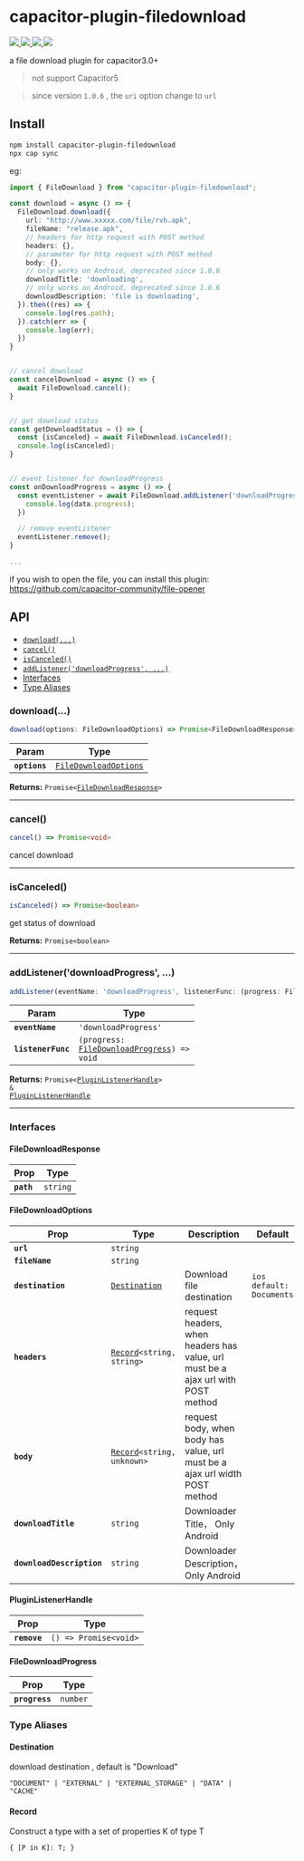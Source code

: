 # capacitor-plugin-filedownload

<p align="left">
  <a href="https://img.shields.io/badge/support-Android-516BEB?logo=android&logoColor=white&style=plastic">
    <img src="https://img.shields.io/badge/support-Android-516BEB?style=plastic">
  </a>
  <a href="https://img.shields.io/badge/support-Android-516BEB?logo=android&logoColor=white&style=plastic">
    <img src="https://img.shields.io/badge/support-IOS-516BEB?style=plastic">
  </a>
  <a href="https://www.npmjs.com/package/capacitor-plugin-filedownload">
    <img src="https://img.shields.io/npm/v/capacitor-plugin-filedownload/latest.svg">
  </a>
  <a href="https://www.npmjs.com/package/capacitor-plugin-filedownload">
    <img src="https://img.shields.io/npm/dm/capacitor-plugin-filedownload.svg"/>
  </a>
</p>

<p>
a file download plugin for capacitor3.0+
</p>

> not support Capacitor5

> since version `1.0.6` , the `uri` option change to `url`

## Install

```bash
npm install capacitor-plugin-filedownload
npx cap sync
```

eg:

```ts
import { FileDownload } from "capacitor-plugin-filedownload";

const download = async () => {
  FileDownload.download({
    url: "http://www.xxxxx.com/file/rvh.apk",
    fileName: "release.apk",
    // headers for http request with POST method
    headers: {},
    // parameter for http request with POST method
    body: {},
    // only works on Android, deprecated since 1.0.6
    downloadTitle: 'downloading',
    // only works on Android, deprecated since 1.0.6
    downloadDescription: 'file is downloading',
  }).then((res) => {
    console.log(res.path);
  }).catch(err => {
    console.log(err);
  })
}


// cancel download
const cancelDownload = async () => {
  await FileDownload.cancel();
}


// get download status
const getDownloadStatus = () => {
  const {isCanceled} = await FileDownload.isCanceled();
  console.log(isCanceled);
}


// event listener for downloadProgress
const onDownloadProgress = async () => {
  const eventListener = await FileDownload.addListener('downloadProgress', data =>{
    console.log(data.progress);
  })

  // remove eventListener
  eventListener.remove();
}

...
```

if you wish to open the file, you can install this plugin:
https://github.com/capacitor-community/file-opener

## API

<docgen-index>

- [`download(...)`](#download)
- [`cancel()`](#cancel)
- [`isCanceled()`](#iscanceled)
- [`addListener('downloadProgress', ...)`](#addlistenerdownloadprogress)
- [Interfaces](#interfaces)
- [Type Aliases](#type-aliases)

</docgen-index>

<docgen-api>
<!--Update the source file JSDoc comments and rerun docgen to update the docs below-->

### download(...)

```typescript
download(options: FileDownloadOptions) => Promise<FileDownloadResponse>
```

| Param         | Type                                                                |
| ------------- | ------------------------------------------------------------------- |
| **`options`** | <code><a href="#filedownloadoptions">FileDownloadOptions</a></code> |

**Returns:** <code>Promise&lt;<a href="#filedownloadresponse">FileDownloadResponse</a>&gt;</code>

---

### cancel()

```typescript
cancel() => Promise<void>
```

cancel download

---

### isCanceled()

```typescript
isCanceled() => Promise<boolean>
```

get status of download

**Returns:** <code>Promise&lt;boolean&gt;</code>

---

### addListener('downloadProgress', ...)

```typescript
addListener(eventName: 'downloadProgress', listenerFunc: (progress: FileDownloadProgress) => void) => Promise<PluginListenerHandle> & PluginListenerHandle
```

| Param              | Type                                                                                         |
| ------------------ | -------------------------------------------------------------------------------------------- |
| **`eventName`**    | <code>'downloadProgress'</code>                                                              |
| **`listenerFunc`** | <code>(progress: <a href="#filedownloadprogress">FileDownloadProgress</a>) =&gt; void</code> |

**Returns:** <code>Promise&lt;<a href="#pluginlistenerhandle">PluginListenerHandle</a>&gt; & <a href="#pluginlistenerhandle">PluginListenerHandle</a></code>

---

### Interfaces

#### FileDownloadResponse

| Prop       | Type                |
| ---------- | ------------------- |
| **`path`** | <code>string</code> |

#### FileDownloadOptions

| Prop                      | Type                                                             | Description                                                                      | Default                             |
| ------------------------- | ---------------------------------------------------------------- | -------------------------------------------------------------------------------- | ----------------------------------- |
| **`url`**                 | <code>string</code>                                              |                                                                                  |                                     |
| **`fileName`**            | <code>string</code>                                              |                                                                                  |                                     |
| **`destination`**         | <code><a href="#destination">Destination</a></code>              | Download file destination                                                        | <code>ios default: Documents</code> |
| **`headers`**             | <code><a href="#record">Record</a>&lt;string, string&gt;</code>  | request headers, when headers has value, url must be a ajax url with POST method |                                     |
| **`body`**                | <code><a href="#record">Record</a>&lt;string, unknown&gt;</code> | request body, when body has value, url must be a ajax url width POST method      |                                     |
| **`downloadTitle`**       | <code>string</code>                                              | Downloader Title， Only Android                                                  |                                     |
| **`downloadDescription`** | <code>string</code>                                              | Downloader Description， Only Android                                            |                                     |

#### PluginListenerHandle

| Prop         | Type                                      |
| ------------ | ----------------------------------------- |
| **`remove`** | <code>() =&gt; Promise&lt;void&gt;</code> |

#### FileDownloadProgress

| Prop           | Type                |
| -------------- | ------------------- |
| **`progress`** | <code>number</code> |

### Type Aliases

#### Destination

download destination , default is "Download"

<code>"DOCUMENT" | "EXTERNAL" | "EXTERNAL_STORAGE" | "DATA" | "CACHE"</code>

#### Record

Construct a type with a set of properties K of type T

<code>{
[P in K]: T;
}</code>

</docgen-api>
